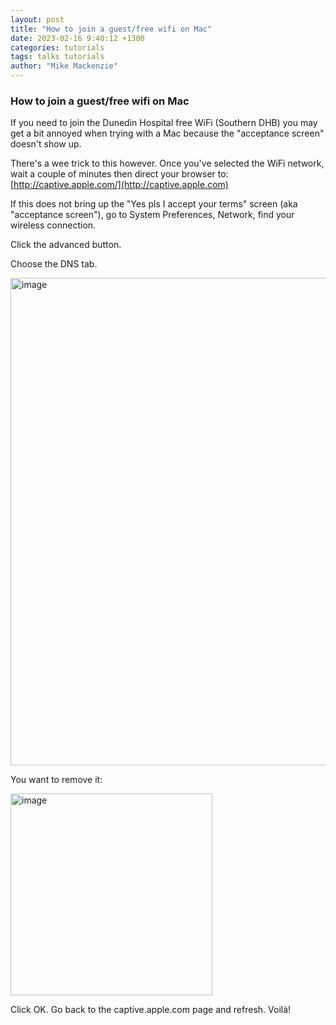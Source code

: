 ```yaml
---
layout: post
title: "How to join a guest/free wifi on Mac"
date: 2023-02-16 9:40:12 +1300
categories: tutorials
tags: talks tutorials
author: "Mike Mackenzie"
---
```


### How to join a guest/free wifi on Mac

If you need to join the Dunedin Hospital free WiFi (Southern DHB) you may get a bit annoyed when trying with a Mac because the "acceptance screen" doesn't show up.

There's a wee trick to this however. Once you've selected the WiFi network, wait a couple of minutes then direct your browser to: [http://captive.apple.com/](http://captive.apple.com)

If this does not bring up the "Yes pls I accept your terms" screen (aka "acceptance screen"), go to System Preferences, Network, find your wireless connection.

Click the advanced button.

Choose the DNS tab.

<img width="780" alt="image" src="https://user-images.githubusercontent.com/376245/219148335-34921082-b167-4e25-b915-1c52092d889d.png">

You want to remove it:

<img width="323" alt="image" src="https://user-images.githubusercontent.com/376245/219148397-63a077c7-89ba-4bc4-8388-7bb5db2f688f.png">

Click OK. Go back to the captive.apple.com page and refresh. Voilà!
